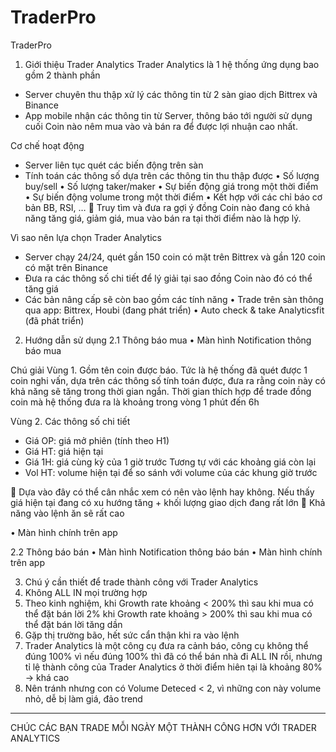 # TraderPro
TraderPro
1.	Giới thiệu Trader Analytics
Trader Analytics là 1 hệ thống ứng dụng bao gồm 2 thành phần 
-	Server chuyên thu thập xử lý các thông tin từ 2 sàn giao dịch Bittrex và Binance
-	App mobile nhận các thông tin từ Server, thông báo tới người sử dụng cuối Coin nào nêm mua vào và bán ra để được lợi nhuận cao nhất.

Cơ chế hoạt động
-	Server liên tục quét các biến động trên sàn
-	Tính toán các thông số dựa trên các thông tin thu thập được
•	Số lượng buy/sell
•	Số lượng taker/maker
•	Sự biến động giá trong một thời điểm
•	Sự biến động volume trong một thời điểm 
•	Kết hợp với các chỉ báo cơ bản BB, RSI, …
	Truy tìm và đưa ra gợi ý đồng Coin nào đang có khả năng tăng giá, giảm giá, mua vào bán ra tại thời điểm nào là hợp lý.  

Vì sao nên lựa chọn Trader Analytics
-	Server chạy 24/24, quét gần 150 coin có mặt trên Bittrex và gần 120 coin có mặt trên Binance
-	Đưa ra các thông số chi tiết để lý giải tại sao đồng Coin nào đó có thể tăng giá
-	Các bản nâng cấp sẽ còn bao gồm các tính năng
•	Trade trên sàn thông qua app: Bittrex, Houbi (đang phát triển)
•	Auto check & take Analyticsfit (đã phát triển)
























2.	Hướng dẫn sử dụng
2.1  Thông báo mua
•	Màn hình Notification thông báo mua
 

Chú giải
Vùng 1. Gồm tên coin được báo. Tức là hệ thống đã quét được 1 coin nghi vấn, dựa trên các thông số tính toán được, đưa ra rằng coin này có khả năng sẽ tăng trong thời gian ngắn.
Thời gian thích hợp để trade đồng coin mà hệ thống đưa ra là khoảng trong vòng 1 phút đến 6h

Vùng 2. Các thông số chi tiết
- Giá OP: giá mở phiên (tính theo H1)
- Giá HT: giá hiện tại
- Giá 1H: giá cùng kỳ của 1 giờ trước
  Tương tự với các khoảng giá còn lại
- Vol HT: volume hiện tại để so sánh với volume của các khung giờ trước


	Dựa vào đây có thể cân nhắc xem có nên vào lệnh hay không. Nếu thấy giá hiện tại đang có xu hướng tăng + khối lượng giao dịch đang rất lớn 
	Khả năng vào lệnh ăn sẽ rất cao














•	Màn hình chính trên app									 

2.2	Thông báo bán
•	Màn hình Notification thông báo bán 
•	Màn hình chính trên app


 
		

3.	Chú ý cần thiết để trade thành công với Trader Analytics
1.	Không ALL IN mọi trường hợp
2.	Theo kinh nghiệm, khi Growth rate khoảng < 200% thì sau khi mua có thể đặt bán lời 2%
khi Growth rate khoảng > 200% thì sau khi mua có thể đặt bán lời tăng dần
3.	Gặp thị trường bão, hết sức cẩn thận khi ra vào lệnh
4.	Trader Analytics là một công cụ đưa ra cảnh báo, công cụ không thể đúng 100% vì nếu đúng 100% thì đã có thể bán nhà đi ALL IN rồi, nhưng tỉ lệ thành công của Trader Analytics ở thời điểm hiên tại là khoảng 80% -> khá cao
5.	Nên tránh nhưng con có Volume Deteced < 2, vì những con này volume nhỏ, dễ bị làm giá, đảo trend



***
CHÚC CÁC BẠN TRADE MỖI NGÀY MỘT THÀNH CÔNG HƠN VỚI TRADER ANALYTICS
